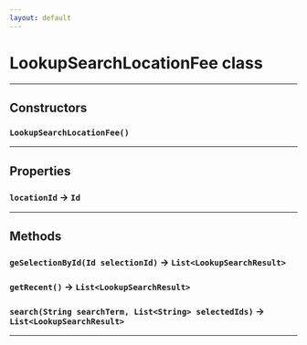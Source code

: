 ```yaml
---
layout: default
---
```

# LookupSearchLocationFee class
---
## Constructors
### `LookupSearchLocationFee()`
---
## Properties

### `locationId` → `Id`

---
## Methods
### `geSelectionById(Id selectionId)` → `List<LookupSearchResult>`
### `getRecent()` → `List<LookupSearchResult>`
### `search(String searchTerm, List<String> selectedIds)` → `List<LookupSearchResult>`
---
